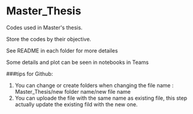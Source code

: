 # Master_Thesis
Codes used in Master's thesis.

Store the codes by their objective.

See README in each folder for more detailes

Some details and plot can be seen in notebooks in Teams


###tips for Github:
1. You can change or create folders when changing the file name : Master_Thesis/new folder name/new file name
2. You can uploade the file with the same name as existing file, this step actually update the existing fild with the new one.

